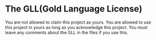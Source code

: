 # The GLL(Gold Language License)
You are not allowed to claim this project as yours. You are allowed to use this project in yours as long as you acknowledge this project. You must leave any comments about the GLL in the files if you use this. 
